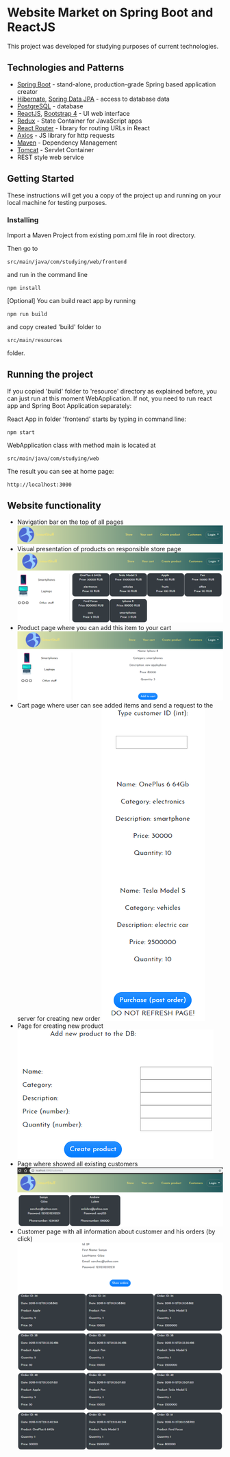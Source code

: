 # Website Market on Spring Boot and ReactJS

This project was developed for studying purposes of current technologies. 

## Technologies and Patterns

* [Spring Boot](http://spring.io/projects/spring-boot) - stand-alone, production-grade Spring based application creator
* [Hibernate](http://hibernate.org/), [Spring Data JPA](http://spring.io/projects/spring-data-jpa#overview) - access to database data
* [PostgreSQL](https://www.postgresql.org/) - database
* [ReactJS](https://reactjs.org/), [Bootstrap 4](https://getbootstrap.com/) - UI web interface
* [Redux](https://redux.js.org/) - State Container for JavaScript apps
* [React Router](https://reacttraining.com/react-router/web/guides/quick-start) - library for routing URLs in React
* [Axios](https://github.com/axios/axios) - JS library for http requests
* [Maven](https://maven.apache.org/) - Dependency Management
* [Tomcat](http://tomcat.apache.org/) - Servlet Container
* REST style web service




## Getting Started

These instructions will get you a copy of the project up and running on your local machine for testing purposes. 

### Installing

Import a Maven Project from existing pom.xml file in root directory.

Then go to 
```
src/main/java/com/studying/web/frontend
```
 and run in the command line
```
npm install
```

[Optional] You can build react app by running 
```
npm run build
```

and copy created 'build' folder to 
```
src/main/resources
```
folder.

## Running the project
If you copied 'build' folder to 'resource' directory as explained before, you can just run at this moment WebApplication.
If not, you need to run react app and Spring Boot Application separately:

React App in folder 'frontend' starts by typing in command line:
```
npm start
```
WebApplication class with method main is located at 
```
src/main/java/com/studying/web
```

The result you can see at home page:
```
http://localhost:3000
```

## Website functionality

* Navigation bar on the top of all pages
![navbar](screenshots/navbar.png)
* Visual presentation of products on responsible store page
![Products](screenshots/store-page.png)
* Product page where you can add this item to your cart
![Product Page](screenshots/product-page.png)
* Cart page where user can see added items and send a request to the server for creating new order
![Cart](screenshots/cart.png)
* Page for creating new product
![Create Product](screenshots/create-product-page.png)
* Page where showed all existing customers
![Customers](screenshots/customers-page.png)
* Customer page with all information about customer and his orders (by click)
![Customer page with orders](screenshots/customer-page.png)